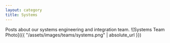 ```yaml
---
layout: category
title: Systems
---
```


Posts about our systems engineering and integration team.
![Systems Team Photo]({{ "/assets/images/teams/systems.png" | absolute_url }})